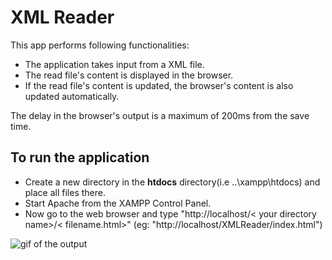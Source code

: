# XML Reader
This app performs following functionalities:
- The application takes input from a XML file.
- The read file's content is displayed in the browser.
- If the read file's content is updated, the browser's content is also updated automatically.

The delay in the browser's output is a maximum of 200ms from the save time.

## To run the application
- Create a new directory in the <b>htdocs</b> directory(i.e ..\xampp\htdocs\) and place all files there.
- Start Apache from the XAMPP Control Panel.
- Now go to the web browser and type "http://localhost/< your directory name>/< filename.html>" (eg: "http://localhost/XMLReader/index.html") 

<img alt="gif of the output" src="/Output/gif_1.gif">
